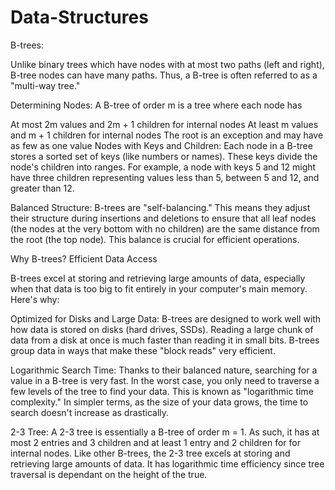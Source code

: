 # Data-Structures

B-trees:

Unlike binary trees which have nodes with at most two paths (left and right), B-tree nodes can have many paths. Thus, a B-tree is often referred to as a "multi-way tree."

Determining Nodes: A B-tree of order m is a tree where each node has

At most 2m values and 2m + 1 children for internal nodes
At least m values and m + 1 children for internal nodes
The root is an exception and may have as few as one value
Nodes with Keys and Children: Each node in a B-tree stores a sorted set of keys (like numbers or names).  These keys divide the node's children into ranges. For example, a node with keys 5 and 12 might have three children representing values less than 5, between 5 and 12, and greater than 12.

Balanced Structure: B-trees are "self-balancing."  This means they adjust their structure during insertions and deletions to ensure that all leaf nodes (the nodes at the very bottom with no children) are the same distance from the root (the top node). This balance is crucial for efficient operations.

Why B-trees? Efficient Data Access

B-trees excel at storing and retrieving large amounts of data, especially when that data is too big to fit entirely in your computer's main memory. Here's why:

Optimized for Disks and Large Data:  B-trees are designed to work well with how data is stored on disks (hard drives, SSDs). Reading a large chunk of data from a disk at once is much faster than reading it in small bits. B-trees group data in ways that make these "block reads" very efficient.

Logarithmic Search Time: Thanks to their balanced nature, searching for a value in a B-tree is very fast. In the worst case, you only need to traverse a few levels of the tree to find your data. This is known as "logarithmic time complexity."  In simpler terms, as the size of your data grows, the time to search doesn't increase as drastically.

2-3 Tree: 
A 2-3 tree is essentially a B-tree of order m = 1. As such, it has at most 2 entries and 3 children and at least 1 entry and 2 children for for internal nodes. 
Like other B-trees, the 2-3 tree excels at storing and retrieving large amounts of data. 
It has logarithmic time efficiency since tree traversal is dependant on the height of the true. 
